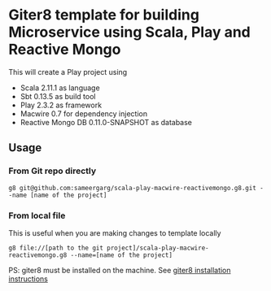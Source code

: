 # Giter8 template for building Microservice using Scala, Play and Reactive Mongo
    
This will create a Play project using

* Scala 2.11.1 as language
* Sbt 0.13.5 as build tool
* Play 2.3.2 as framework
* Macwire 0.7 for dependency injection
* Reactive Mongo DB 0.11.0-SNAPSHOT as database
  
    
## Usage
### From Git repo directly    
    
    g8 git@github.com:sameergarg/scala-play-macwire-reactivemongo.g8.git --name [name of the project]

### From local file
This is useful when you are making changes to template locally

    g8 file://[path to the git project]/scala-play-macwire-reactivemongo.g8 --name=[name of the project]
        
PS: giter8 must be installed on the machine. See [giter8 installation instructions](https://github.com/n8han/giter8#installation "giter8 installation instructions")
    
